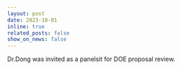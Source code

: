 ```yaml
---
layout: post
date: 2023-10-01
inline: true
related_posts: false
show_on_news: false
---
```


Dr.Dong was invited as a panelsit for DOE proposal review.
